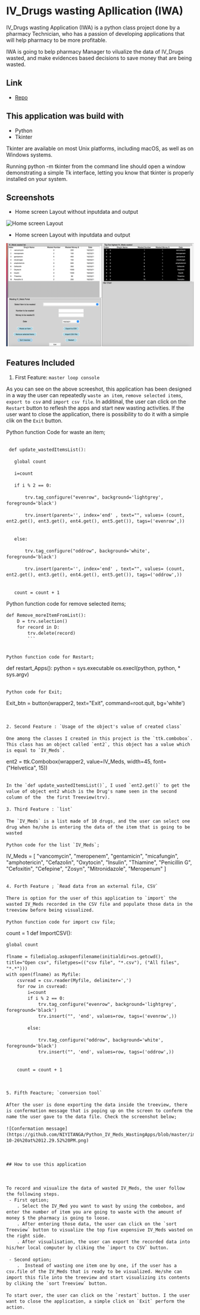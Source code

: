 # IV_Drugs wasting Apllication (IWA)

IV_Drugs wasting Application (IWA) is a python class project done by a pharmacy Technician, who has a passion of developing applications that will help pharmacy to be more profitable. 

IWA is going to belp pharmacy Manager to vilualize the  data of IV_Drugs wasted, and make evidences based decisions to save money that are being wasted.

## Link

- [Repo](https://github.com/NIYITANGA/Python_IV_Meds_WastingApps)

## This application was build with

- Python
- Tkinter

Tkinter are available on most Unix platforms, including macOS, as well as on Windows systems.

Running python -m tkinter from the command line should open a window demonstrating a simple Tk interface, letting you know that tkinter is properly installed on your system.


## Screenshots

- Home screen Layout without inputdata and output

![Home screen Layout ](/https://github.com/NIYITANGA/Python_IV_Meds_WastingApps/blob/master/image/Screen%20Shot%202021-10-26%20at%2010.08.04%20AM.png)

- Home screen Layout with inputdata and output

![Sreen with inputdata](https://github.com/NIYITANGA/Python_IV_Meds_WastingApps/blob/master/image/Screen%20Shot%202021-10-23%20at%2011.23.46%20AM.png)

## Features Included

1. First Feature: `master loop console`

As you can see on the above screeshot, this application has been designed in a way the user can repeatedly `waste an item`, `remove selected items`, `export to csv` and `import csv file`.  In additinal, the user can click on the `Restart` button to reflesh the apps and start new wasting activities. If the user want to close the application, there is possibility to do it with a simple clik on the `Exit` button.

Python function Code for waste an item;

```count = 1

 def update_wastedItemsList():

   global count 
   
   i=count

   if i % 2 == 0:

       trv.tag_configure("evenrow", background='lightgrey', foreground='black')
       
       trv.insert(parent='', index='end' , text="", values= (count, ent2.get(), ent3.get(), ent4.get(), ent5.get()), tags=('evenrow',)) 
       
       
   else:

       trv.tag_configure("oddrow", background='white', foreground='black')
       
       trv.insert(parent='', index='end' , text="", values= (count, ent2.get(), ent3.get(), ent4.get(), ent5.get()), tags=('oddrow',)) 
    
      
   count = count + 1
   ```
 
Python function code for remove selected items;

```
def Remove_moreItemFromList():
    D = trv.selection()
    for record in D:
        trv.delete(record)
        ```


Python function code for Restart;

```
def restart_Apps():
    python = sys.executable
    os.execl(python, python, * sys.argv)

```

Python code for Exit;

```
Exit_btn = button(wrapper2, text="Exit", command=root.quit, bg='white')
```


2. Second Feature : `Usage of the object's value of created class`

One among the classes I created in this project is the `ttk.combobox`. This class has an object called `ent2`, this object has a value which is equal to `IV_Meds`. 

```
ent2 = ttk.Combobox(wrapper2, value=IV_Meds, width=45, font=("Helvetica", 15))
```

In the `def update_wastedItemsList()`, I used `ent2.get()` to get the value of object ent2 which is the Drug's name seen in the second column of the  the first Treeview(trv).

3. Third Feature : `list`

The `IV_Meds` is a list made of 10 drugs, and the user can select one drug when he/she is entering the data of the item that is going to be wasted

Python code for the list `IV_Meds`;

```
IV_Meds = [
    "vancomycin",
    "meropenem",
    "gentamicin",
    "micafungin",
    "amphotericin",
    "Cefazolin",
    "Oxytocin",
    "Insulin",
    "Thiamine",
    "Penicillin G",
    "Cefoxitin",
    "Cefepine",
    "Zosyn",
    "Mitronidazole",
    "Meropenum"
]
```

4. Forth Feature ; `Read data from an external file, CSV`

There is option for the user of this application to `import` the wasted IV_Meds recorded in the CSV file and populate those data in the treeview before being visualized.

Python function code for import csv file;

```
count = 1
def ImportCSV():

    global count

    flname = filedialog.askopenfilename(initialdir=os.getcwd(), title="Open csv", filetypes=(("csv file", "*.csv"), ("All files", "*.*")))
    with open(flname) as Myfile:
        csvread = csv.reader(Myfile, delimiter=',')
        for row in csvread:
            i=count
            if i % 2 == 0:
                trv.tag_configure("evenrow", background='lightgrey', foreground='black')
                trv.insert("", 'end', values=row, tags=('evenrow',))

            else:

                trv.tag_configure("oddrow", background='white', foreground='black')
                trv.insert("", 'end', values=row, tags=('oddrow',))


        count = count + 1
        


```


5. Fifth Feacture; `conversion tool`

After the user is done exporting the data inside the treeview, there is confermation message that is poping up on the screen to conferm the name the user gave to the data file. Check the screenshot below;

![Confermation message](https://github.com/NIYITANGA/Python_IV_Meds_WastingApps/blob/master/image/Screen%20Shot%202021-10-26%20at%2012.29.52%20PM.png)



## How to use this application



To record and visualize the data of wasted IV_Meds, the user follow the following steps. 
 - First option;
    . Select the IV_Med you want to wast by using the combobox, and enter the number of item you are going to waste with the amount of money $ the pharmacy is going to loose.
    . After entering those data, the user can click on the `sort Treeview` button to visualize the top five expensive IV_Meds wasted on the right side.
    . After visualisation, the user can export the recorded data into his/her local computer by cliking the `import to CSV` button.

 - Second option;
    .  Instead of wasting one item one by one, if the user has a csv.file of the IV_Meds that is ready to be visualized. He/she can  import this file into the treeview and start visualizing its contents by cliking the `sort Treeview` button.

To start over, the user can click on the `restart` button. I the user want to close the application, a simple click on `Exit` perform the action.
